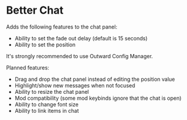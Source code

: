 # Better Chat

Adds the following features to the chat panel:
- Ability to set the fade out delay (default is 15 seconds)
- Ability to set the position

It's strongly recommended to use Outward Config Manager.

Planned features:
- Drag and drop the chat panel instead of editing the position value
- Highlight/show new messages when not focused
- Ability to resize the chat panel
- Mod compatibility (some mod keybinds ignore that the chat is open)
- Ability to change font size
- Ability to link items in chat
